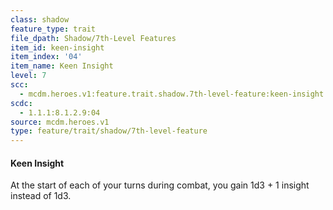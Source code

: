 ```yaml
---
class: shadow
feature_type: trait
file_dpath: Shadow/7th-Level Features
item_id: keen-insight
item_index: '04'
item_name: Keen Insight
level: 7
scc:
  - mcdm.heroes.v1:feature.trait.shadow.7th-level-feature:keen-insight
scdc:
  - 1.1.1:8.1.2.9:04
source: mcdm.heroes.v1
type: feature/trait/shadow/7th-level-feature
---
```


#### Keen Insight

At the start of each of your turns during combat, you gain 1d3 + 1 insight instead of 1d3.
